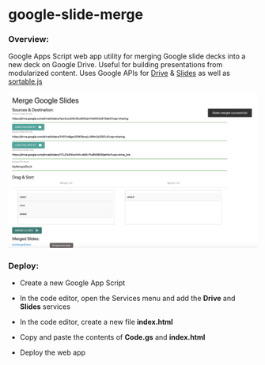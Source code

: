 # google-slide-merge

### Overview:
Google Apps Script web app utility for merging Google slide decks into a new deck on Google Drive. Useful for building presentations from modularized content. Uses Google APIs for [Drive](https://developers.google.com/apps-script/advanced/drive) & [Slides](https://developers.google.com/apps-script/advanced/slides) as well as [sortable.js](https://github.com/SortableJS/Sortable?tab=readme-ov-file)

![screenshot of deployed web app](images/google-slide-merge.png)

### Deploy:

* Create a new Google App Script

* In the code editor, open the Services menu and add the **Drive** and **Slides** services

* In the code editor, create a new file **index.html**

* Copy and paste the contents of **Code.gs** and **index.html**

* Deploy the web app
